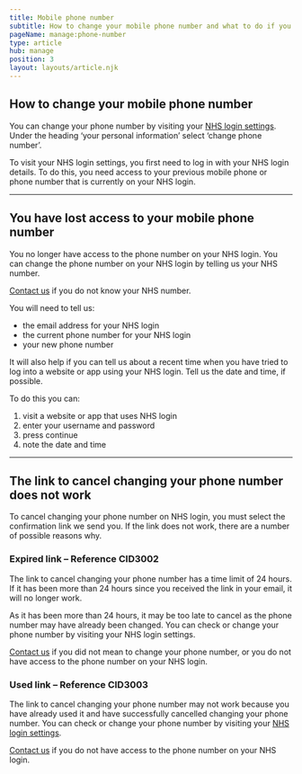 ```yaml
---
title: Mobile phone number
subtitle: How to change your mobile phone number and what to do if you have problems.
pageName: manage:phone-number
type: article
hub: manage
position: 3
layout: layouts/article.njk
---
```


## How to change your mobile phone number

You can change your phone number by visiting your [NHS login settings](https://settings.login.nhs.uk/ 'NHS login settings'). Under the heading ‘your personal information’ select ‘change phone number’.

To visit your NHS login settings, you first need to log in with your NHS login details. To do this, you need access to your previous mobile phone or phone number that is currently on your NHS login.

---

## You have lost access to your mobile phone number

You no longer have access to the phone number on your NHS login. You can change the phone number on your NHS login by telling us your NHS number.

[Contact us](/contact?error=CID3001 'Contact us') if you do not know your NHS number.

You will need to tell us:

- the email address for your NHS login
- the current phone number for your NHS login
- your new phone number

It will also help if you can tell us about a recent time when you have tried to log into a website or app using your NHS login. Tell us the date and time, if possible.

To do this you can:

1. visit a website or app that uses NHS login
2. enter your username and password
3. press continue
4. note the date and time

---

## The link to cancel changing your phone number does not work

To cancel changing your phone number on NHS login, you must select the confirmation link we send you. If the link does not work, there are a number of possible reasons why.

### Expired link – Reference CID3002

The link to cancel changing your phone number has a time limit of 24 hours. If it has been more than 24 hours since you received the link in your email, it will no longer work.

As it has been more than 24 hours, it may be too late to cancel as the phone number may have already been changed. You can check or change your phone number by visiting your NHS login settings.

[Contact us](/contact?error=CID3002 'Contact us') if you did not mean to change your phone number, or you do not have access to the phone number on your NHS login.

### Used link – Reference CID3003

The link to cancel changing your phone number may not work because you have already used it and have successfully cancelled changing your phone number. You can check or change your phone number by visiting your [NHS login settings](https://settings.login.nhs.uk/ 'NHS login settings').

[Contact us](/contact?error=CID3003 'Contact us') if you do not have access to the phone number on your NHS login.
